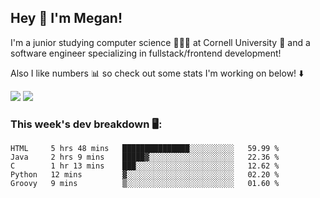 ## Hey 👋 I'm Megan! 
I'm a junior studying computer science 👩🏻‍💻 at Cornell University 🐻 and a software engineer specializing in fullstack/frontend development!

Also I like numbers 📊 so check out some stats I'm working on below! ⬇️

<img src="https://github-readme-stats.meganyin13.vercel.app/api?username=meganyin13&show_icons=true&hide=stars&count_private=true" />

<img src="https://github-readme-stats.meganyin13.vercel.app/api/top-langs/?username=meganyin13&layout=compact&hide=Jupyter%20Notebook" />

### This week's dev breakdown 🖥:
<!--START_SECTION:waka-->
```text
HTML     5 hrs 48 mins   ███████████████░░░░░░░░░░   59.99 % 
Java     2 hrs 9 mins    █████▓░░░░░░░░░░░░░░░░░░░   22.36 % 
C        1 hr 13 mins    ███░░░░░░░░░░░░░░░░░░░░░░   12.62 % 
Python   12 mins         ▓░░░░░░░░░░░░░░░░░░░░░░░░   02.20 % 
Groovy   9 mins          ▒░░░░░░░░░░░░░░░░░░░░░░░░   01.60 % 
```
<!--END_SECTION:waka-->
